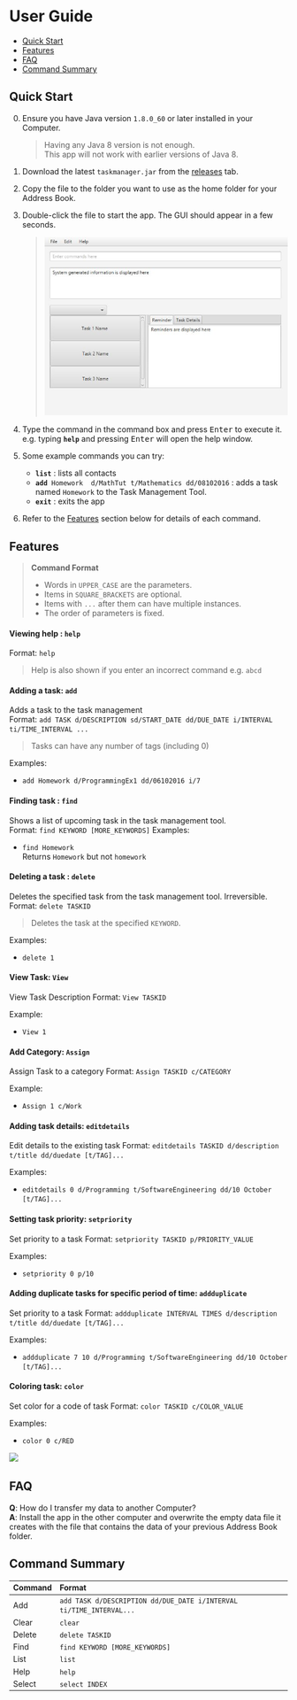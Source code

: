 # User Guide

* [Quick Start](#quick-start)
* [Features](#features)
* [FAQ](#faq)
* [Command Summary](#command-summary)

## Quick Start

0. Ensure you have Java version `1.8.0_60` or later installed in your Computer.<br>
   > Having any Java 8 version is not enough. <br>
   This app will not work with earlier versions of Java 8.
   
1. Download the latest `taskmanager.jar` from the [releases](../../../releases) tab.
2. Copy the file to the folder you want to use as the home folder for your Address Book.
3. Double-click the file to start the app. The GUI should appear in a few seconds. 
   > <img src="images/UIProject.png" width="600">

4. Type the command in the command box and press <kbd>Enter</kbd> to execute it. <br>
   e.g. typing **`help`** and pressing <kbd>Enter</kbd> will open the help window. 
5. Some example commands you can try:
   * **`list`** : lists all contacts
   * **`add`**` Homework  d/MathTut t/Mathematics dd/08102016` : 
     adds a task named `Homework` to the Task Management Tool.
   * **`exit`** : exits the app
6. Refer to the [Features](#features) section below for details of each command.<br>


## Features

> **Command Format**
> * Words in `UPPER_CASE` are the parameters.
> * Items in `SQUARE_BRACKETS` are optional.
> * Items with `...` after them can have multiple instances.
> * The order of parameters is fixed.

#### Viewing help : `help`
Format: `help`

> Help is also shown if you enter an incorrect command e.g. `abcd`
 
#### Adding a task: `add`
Adds a task to the task management<br>
Format: `add TASK d/DESCRIPTION sd/START_DATE dd/DUE_DATE i/INTERVAL ti/TIME_INTERVAL ...` 

> Tasks can have any number of tags (including 0)

Examples: 
* `add Homework d/ProgrammingEx1 dd/06102016 i/7`

#### Finding task : `find`
Shows a list of upcoming task in the task management tool.<br>
Format: `find KEYWORD [MORE_KEYWORDS]`
Examples: 
* `find Homework`<br>
  Returns `Homework` but not `homework`


#### Deleting a task : `delete`
Deletes the specified task from the task management tool. Irreversible.<br>
Format: `delete TASKID`

> Deletes the task at the specified `KEYWORD`. 
  

Examples: 
* `delete 1`<br> 


#### View Task: `View`
View Task Description
Format: `View TASKID`

Example:
* `View 1`

#### Add Category: `Assign`
Assign Task to a category
Format: `Assign TASKID c/CATEGORY`

Example:
* `Assign 1 c/Work`

#### Adding task details: `editdetails`
Edit details to the existing task 
Format: `editdetails TASKID d/description t/title dd/duedate [t/TAG]...` 

Examples: 
* `editdetails 0 d/Programming t/SoftwareEngineering dd/10 October [t/TAG]...`

#### Setting task priority: `setpriority`
Set priority to a task
Format: `setpriority TASKID p/PRIORITY_VALUE` 

Examples: 
* `setpriority 0 p/10` 

#### Adding duplicate tasks for specific period of time: `addduplicate`
Set priority to a task
Format: `addduplicate INTERVAL TIMES d/description t/title dd/duedate [t/TAG]...` 

Examples: 
* `addduplicate 7 10 d/Programming t/SoftwareEngineering dd/10 October [t/TAG]...` 

#### Coloring task: `color`
Set color for a code of task
Format: `color TASKID c/COLOR_VALUE` 

Examples: 
* `color 0 c/RED` 

<img src="images/LeowYijin.jpg" width="150"><br>

## FAQ

**Q**: How do I transfer my data to another Computer?<br>
**A**: Install the app in the other computer and overwrite the empty data file it creates with 
       the file that contains the data of your previous Address Book folder.
       
## Command Summary

Command | Format  
-------- | :-------- 
Add | `add TASK d/DESCRIPTION dd/DUE_DATE i/INTERVAL ti/TIME_INTERVAL...`
Clear | `clear`
Delete | `delete TASKID`
Find | `find KEYWORD [MORE_KEYWORDS]`
List | `list`
Help | `help`
Select | `select INDEX`
